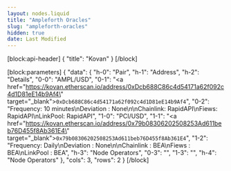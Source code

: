 ```yaml
---
layout: nodes.liquid
title: "Ampleforth Oracles"
slug: "ampleforth-oracles"
hidden: true
date: Last Modified
---
```

[block:api-header]
{
  "title": "Kovan"
}
[/block]

[block:parameters]
{
  "data": {
    "h-0": "Pair",
    "h-1": "Address",
    "h-2": "Details",
    "0-0": "AMPL/USD",
    "0-1": "<a href=\"https://kovan.etherscan.io/address/0xDcb688C86c4d54171a62f092c4d1D81eE14b9Af4\" target=\"_blank\">`0xDcb688C86c4d54171a62f092c4d1D81eE14b9Af4`</a>",
    "0-2": "Frequency: 10 minutes\nDeviation : None\n\nChainlink: RapidAPI\nFiews: RapidAPI\nLinkPool: RapidAPI",
    "1-0": "PCI/USD",
    "1-1": "<a href=\"https://kovan.etherscan.io/address/0x79b08306202508253Ad611beb76D455f8Ab361E4\" target=\"_blank\">`0x79b08306202508253Ad611beb76D455f8Ab361E4`</a>",
    "1-2": "Frequency: Daily\nDeviation : None\n\nChainlink : BEA\nFiews : BEA\nLinkPool : BEA",
    "h-3": "Node Operators",
    "0-3": "",
    "1-3": "",
    "h-4": "Node Operators"
  },
  "cols": 3,
  "rows": 2
}
[/block]